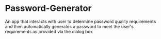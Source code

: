 # Password-Generator
An app that interacts with user to determine password quality requirements and then automatically generates a password to meet the user's requirements as provided via the dialog box
